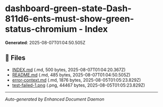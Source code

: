 # dashboard-green-state-Dash-811d6-ents-must-show-green-status-chromium - Index

**Generated**: 2025-08-07T01:04:50.505Z

## 📄 Files

- [INDEX.md](./INDEX.md) (.md, 500 bytes, 2025-08-07T01:04:20.367Z)
- [README.md](./README.md) (.md, 485 bytes, 2025-08-07T01:04:50.505Z)
- [error-context.md](./error-context.md) (.md, 1876 bytes, 2025-08-05T01:05:23.829Z)
- [test-failed-1.png](./test-failed-1.png) (.png, 44467 bytes, 2025-08-05T01:05:23.829Z)

---

*Auto-generated by Enhanced Document Daemon*
